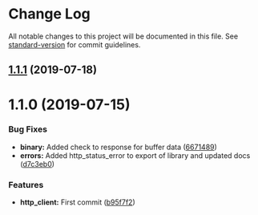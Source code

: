 # Change Log

All notable changes to this project will be documented in this file. See [standard-version](https://github.com/conventional-changelog/standard-version) for commit guidelines.

<a name="1.1.1"></a>
## [1.1.1](http://neer-bitbucket:7999/gd/gexa.http_client.basic_auth/compare/v1.1.0...v1.1.1) (2019-07-18)



<a name="1.1.0"></a>
# 1.1.0 (2019-07-15)


### Bug Fixes

* **binary:** Added check to response for buffer data ([6671489](http://neer-bitbucket:7999/gd/gexa.http_client.basic_auth/commits/6671489))
* **errors:** Added http_status_error to export of library and updated docs ([d7c3eb0](http://neer-bitbucket:7999/gd/gexa.http_client.basic_auth/commits/d7c3eb0))


### Features

* **http_client:** First commit ([b95f7f2](http://neer-bitbucket:7999/gd/gexa.http_client.basic_auth/commits/b95f7f2))
